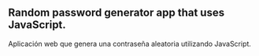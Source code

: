 Random password generator app that uses JavaScript.
---------------------------------------------------
Aplicación web que genera una contraseña aleatoria utilizando JavaScript.
